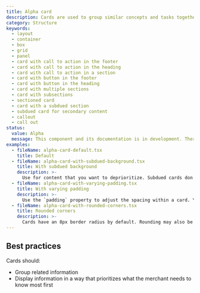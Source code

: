 ```yaml
---
title: Alpha card
description: Cards are used to group similar concepts and tasks together for merchants to scan, read, and get things done. It displays content in a familiar and recognizable style.
category: Structure
keywords:
  - layout
  - container
  - box
  - grid
  - panel
  - card with call to action in the footer
  - card with call to action in the heading
  - card with call to action in a section
  - card with button in the footer
  - card with button in the heading
  - card with multiple sections
  - card with subsections
  - sectioned card
  - card with a subdued section
  - subdued card for secondary content
  - callout
  - call out
status:
  value: Alpha
  message: This component and its documentation is in development. There could be breaking changes made to it in a non-major release of Polaris. Please use with caution.
examples:
  - fileName: alpha-card-default.tsx
    title: Default
  - fileName: alpha-card-with-subdued-background.tsx
    title: With subdued background
    description: >-
      Use for content that you want to deprioritize. Subdued cards don’t stand out as much as cards with white backgrounds so don’t use them for information or actions that are critical to merchants.
  - fileName: alpha-card-with-varying-padding.tsx
    title: With varying padding
    description: >-
      Use the `padding` property to adjust the spacing within a card. You can also specify spacing values at different breakpoints.
  - fileName: alpha-card-with-rounded-corners.tsx
    title: Rounded corners
    description: >-
      Cards have an 8px border radius by default. Rounding may also be applied responsively with the roundedAbove prop. This enables cards to be softened on larger screens, but squared off when they are full bleed on smaller devices.
---
```


## Best practices

Cards should:

- Group related information
- Display information in a way that prioritizes what the merchant needs to know most first
